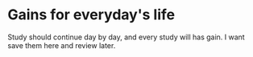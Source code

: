 # Gains for everyday's life

Study should continue day by day, and every study will has gain.
I want save them here and review later.
